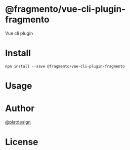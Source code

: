 # @fragmento/vue-cli-plugin-fragmento

Vue cli plugin


# Install

`npm install --save @fragmento/vue-cli-plugin-fragmento`

# Usage


# Author

[@platdesign](https://twitter.com/platdesign)

# License
